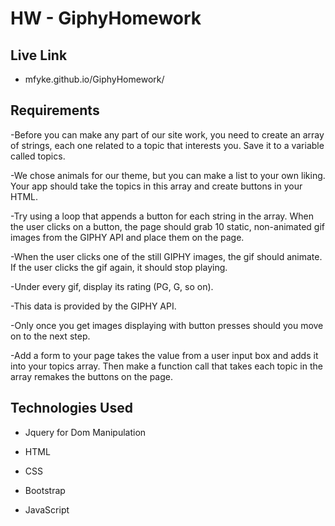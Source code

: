 # HW - GiphyHomework

## Live Link 
 - mfyke.github.io/GiphyHomework/

## Requirements

-Before you can make any part of our site work, you need to create an array of strings, each one related to a topic that interests you. Save it to a variable called topics.

-We chose animals for our theme, but you can make a list to your own liking.
Your app should take the topics in this array and create buttons in your HTML.

-Try using a loop that appends a button for each string in the array.
When the user clicks on a button, the page should grab 10 static, non-animated gif images from the GIPHY API and place them on the page.

-When the user clicks one of the still GIPHY images, the gif should animate. If the user clicks the gif again, it should stop playing.

-Under every gif, display its rating (PG, G, so on).

-This data is provided by the GIPHY API.

-Only once you get images displaying with button presses should you move on to the next step.

-Add a form to your page takes the value from a user input box and adds it into your topics array. Then make a function call that takes each topic in the array remakes the buttons on the page.

## Technologies Used
- Jquery for Dom Manipulation

- HTML

- CSS

- Bootstrap

- JavaScript
